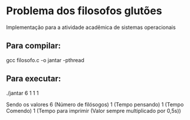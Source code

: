 # Problema dos filosofos glutões
Implementação para a atividade acadêmica de sistemas operacionais


## Para compilar: 
gcc filosofo.c -o jantar -pthread

## Para executar:
./jantar 6 1 1 1

Sendo os valores 6 (Número de filósogos) 1 (Tempo pensando) 1 (Tempo Comendo) 1 (Tempo para imprimir (Valor sempre multiplicado por 0,5s))